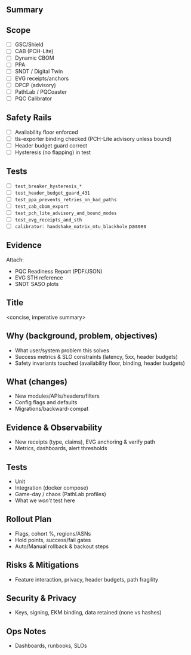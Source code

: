 ## Summary
<!-- What and why -->

## Scope
- [ ] GSC/Shield
- [ ] CAB (PCH-Lite)
- [ ] Dynamic CBOM
- [ ] PPA
- [ ] SNDT / Digital Twin
- [ ] EVG receipts/anchors
- [ ] DPCP (advisory)
- [ ] PathLab / PQCoaster
- [ ] PQC Calibrator

## Safety Rails
- [ ] Availability floor enforced
- [ ] tls-exporter binding checked (PCH-Lite advisory unless bound)
- [ ] Header budget guard correct
- [ ] Hysteresis (no flapping) in test

## Tests
- [ ] `test_breaker_hysteresis_*`
- [ ] `test_header_budget_guard_431`
- [ ] `test_ppa_prevents_retries_on_bad_paths`
- [ ] `test_cab_cbom_export`
- [ ] `test_pch_lite_advisory_and_bound_modes`
- [ ] `test_evg_receipts_and_sth`
- [ ] `calibrator: handshake_matrix_mtu_blackhole` passes

## Evidence
Attach:
- PQC Readiness Report (PDF/JSON)
- EVG STH reference
- SNDT SASO plots
## Title
<concise, imperative summary>

## Why (background, problem, objectives)
- What user/system problem this solves
- Success metrics & SLO constraints (latency, 5xx, header budgets)
- Safety invariants touched (availability floor, binding, header budgets)

## What (changes)
- New modules/APIs/headers/filters
- Config flags and defaults
- Migrations/backward-compat

## Evidence & Observability
- New receipts (type, claims), EVG anchoring & verify path
- Metrics, dashboards, alert thresholds

## Tests
- Unit
- Integration (docker compose)
- Game-day / chaos (PathLab profiles)
- What we *won’t* test here

## Rollout Plan
- Flags, cohort %, regions/ASNs
- Hold points, success/fail gates
- Auto/Manual rollback & backout steps

## Risks & Mitigations
- Feature interaction, privacy, header budgets, path fragility

## Security & Privacy
- Keys, signing, EKM binding, data retained (none vs hashes)

## Ops Notes
- Dashboards, runbooks, SLOs
